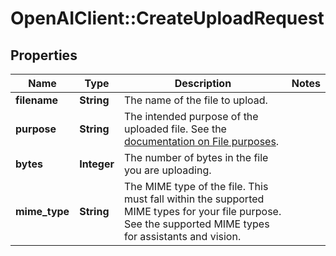 # OpenAIClient::CreateUploadRequest

## Properties
Name | Type | Description | Notes
------------ | ------------- | ------------- | -------------
**filename** | **String** | The name of the file to upload.  | 
**purpose** | **String** | The intended purpose of the uploaded file.  See the [documentation on File purposes](/docs/api-reference/files/create#files-create-purpose).  | 
**bytes** | **Integer** | The number of bytes in the file you are uploading.  | 
**mime_type** | **String** | The MIME type of the file.  This must fall within the supported MIME types for your file purpose. See the supported MIME types for assistants and vision.  | 

